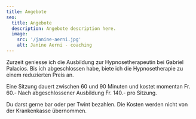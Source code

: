 ```yaml
---
title: Angebote
seo:
  title: Angebote
  description: Angebote description here.
  image:
    src: '/janine-aerni.jpg'
    alt: Janine Aerni - coaching
---
```


Zurzeit geniesse ich die Ausbildung zur Hypnosetherapeutin bei
Gabriel Palacios. Bis ich abgeschlossen habe, biete ich die
Hypnosetherapie zu einem reduzierten Preis an.

Eine Sitzung dauert zwischen 60 und 90 Minuten und kostet momentan Fr. 60.-
Nach abgeschlossener Ausbildung Fr. 140.- pro Sitzung.

Du darst gerne bar oder per Twint bezahlen.
Die Kosten werden nicht von der Krankenkasse übernommen.
